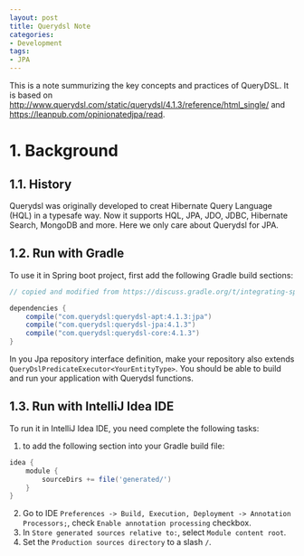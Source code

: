 ```yaml
---
layout: post
title: Querydsl Note
categories:
- Development
tags:
- JPA
---
```


This is a note summurizing the key concepts and practices of QueryDSL. It is based on http://www.querydsl.com/static/querydsl/4.1.3/reference/html_single/ and https://leanpub.com/opinionatedjpa/read. 

# 1. Background

## 1.1. History
Querydsl was originally developed to creat Hibernate Query Language (HQL) in a typesafe way. Now it supports HQL, JPA, JDO, JDBC, Hibernate Search, MongoDB and more. Here we only care about Querydsl for JPA. 

## 1.2. Run with Gradle
To use it in Spring boot project, first add the following Gradle build sections: 

```groovy
// copied and modified from https://discuss.gradle.org/t/integrating-spring-boot-querydsl-into-gradle-build/15421/3

dependencies {
    compile("com.querydsl:querydsl-apt:4.1.3:jpa")
    compile("com.querydsl:querydsl-jpa:4.1.3")
    compile("com.querydsl:querydsl-core:4.1.3")
}
```

In you Jpa repository interface definition, make your repository also extends `QueryDslPredicateExecutor<YourEntityType>`. You should be able to build and run your application with Querydsl functions. 

## 1.3. Run with IntelliJ Idea IDE
To run it in IntelliJ Idea IDE, you need complete the following tasks:

1) to add the following section into your Gradle build file: 

```groovy
idea {
    module {
        sourceDirs += file('generated/')
    }
}
``` 

2) Go to IDE `Preferences -> Build, Execution, Deployment -> Annotation Processors;`, check `Enable annotation processing` checkbox.  
3) In `Store generated sources relative to:`,  select `Module content root`.
4) Set the `Production sources directory` to a slash `/`. 
